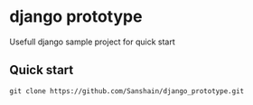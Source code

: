 # django prototype
Usefull django sample project for quick start

## Quick start

```
git clone https://github.com/Sanshain/django_prototype.git
```
